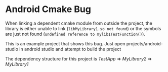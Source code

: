 # Android Cmake Bug

When linking a dependent cmake module from outside the project, the library is either unable to link (`libMyLibrary1.so not found`) or the symbols are just not found (`undefined reference to mylib1TestFunction()`).

This is an example project that shows this bug. Just open projects/android-studio in android studio and attempt to build the project

The dependency structure for this project is *TestApp* => *MyLibrary2* => *MyLibrary1*

